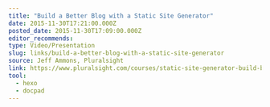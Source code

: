 ```yaml
---
title: "Build a Better Blog with a Static Site Generator"
date: 2015-11-30T17:21:00.000Z
posted_date: 2015-11-30T17:09:00.000Z
editor_recommends:
type: Video/Presentation
slug: links/build-a-better-blog-with-a-static-site-generator
source: Jeff Ammons, Pluralsight
link: https://www.pluralsight.com/courses/static-site-generator-build-better-blog
tool:
  - hexo
  - docpad
---
```






